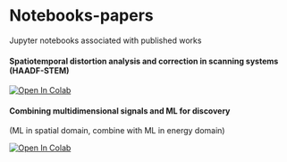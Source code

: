 # Notebooks-papers
Jupyter notebooks associated with published works



#### Spatiotemporal distortion analysis and correction in scanning systems (HAADF-STEM)

[![Open In Colab](https://colab.research.google.com/assets/colab-badge.svg)](https://colab.research.google.com/github/kevinroccapriore/Notebooks-papers/blob/main/Distortion_STEM_Analysis_GP.ipynb)

#### Combining multidimensional signals and ML for discovery 
(ML in spatial domain, combine with ML in energy domain)

[![Open In Colab](https://colab.research.google.com/assets/colab-badge.svg)](https://colab.research.google.com/github/kevinroccapriore/Notebooks-papers/blob/main/Adatoms_STS_ML.ipynb)
